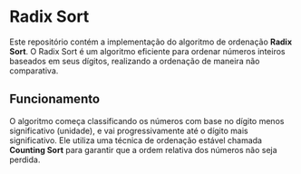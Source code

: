 # Radix Sort

Este repositório contém a implementação do algoritmo de ordenação **Radix Sort**. O Radix Sort é um algoritmo eficiente para ordenar números inteiros baseados em seus dígitos, realizando a ordenação de maneira não comparativa.

## Funcionamento

O algoritmo começa classificando os números com base no dígito menos significativo (unidade), e vai progressivamente até o dígito mais significativo. Ele utiliza uma técnica de ordenação estável chamada **Counting Sort** para garantir que a ordem relativa dos números não seja perdida.
